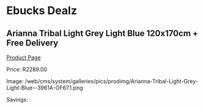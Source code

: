 
# Ebucks Dealz
## Arianna Tribal Light Grey Light Blue 120x170cm + Free Delivery
[Product Page](https://www.ebucks.com/web/shop/productSelected.do?prodId=1210528437&catId=1209942441)

Price: R2289.00

Image: /web/cms/system/galleries/pics/prodimg/Arianna-Tribal-Light-Grey-Light-Blue--3961A-OF67.1.png

Savings: 


	